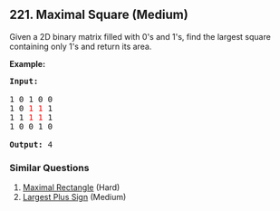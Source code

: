 ## 221. Maximal Square (Medium)

<p>Given a 2D binary matrix filled with 0&#39;s and 1&#39;s, find the largest square containing only 1&#39;s and return its area.</p>

<p><strong>Example:</strong></p>

<pre>
<strong>Input: 
</strong>
1 0 1 0 0
1 0 <font color="red">1</font> <font color="red">1</font> 1
1 1 <font color="red">1</font> <font color="red">1</font> 1
1 0 0 1 0

<strong>Output: </strong>4
</pre>

### Similar Questions
  1. [Maximal Rectangle](https://github.com/openset/leetcode/tree/master/solution/maximal-rectangle) (Hard)
  1. [Largest Plus Sign](https://github.com/openset/leetcode/tree/master/solution/largest-plus-sign) (Medium)
